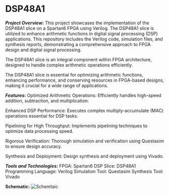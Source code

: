 # DSP48A1

**_Project_ _Overview_:**
This project showcases the implementation of the DSP48A1 slice on a Spartan6 FPGA using Verilog. The DSP48A1 slice is utilized to enhance arithmetic functions in digital signal processing (DSP) applications. This repository includes the Verilog code, simulation files, and synthesis reports, demonstrating a comprehensive approach to FPGA design and digital signal processing.

The DSP48A1 slice is an integral component within FPGA architecture, designed to handle complex arithmetic operations efficiently.

The DSP48A1 slice is essential for optimizing arithmetic functions, enhancing performance, and conserving resources in FPGA-based designs, making it crucial for a wide range of applications.

**_Features_:**
Optimized Arithmetic Operations: Efficiently handles high-speed addition, subtraction, and multiplication.

Enhanced DSP Performance: Executes complex multiply-accumulate (MAC) operations essential for DSP tasks.

Pipelining for High Throughput: Implements pipelining techniques to optimize data processing speed.

Rigorous Verification: Thorough simulation and verification using Questasim to ensure design accuracy.

Synthesis and Deployment: Design synthesis and deployment using Vivado.

**_Tools and Technologies:_**
FPGA: Spartan6
DSP Slice: DSP48A1
Programming Language: Verilog
Simulation Tool: Questasim
Synthesis Tool: Vivado

**Schematic:**
![Schemtaic](https://github.com/user-attachments/assets/ab7917e9-0fd5-4b82-b60d-02fe41e24d7f)
